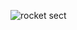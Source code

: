 ![rocket sect](https://github.com/RobertoLuizJr/Desafio-recriando-layout-02/assets/162919964/56caa570-5c1a-4178-8664-12033eb94dad)
